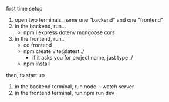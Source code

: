 first time setup

1. open two terminals. name one "backend" and one "frontend"
2. in the backend, run...
    - npm i express dotenv mongoose cors
3. in the frontend, run..
    - cd frontend
    - npm create vite@latest ./
        - if it asks you for project name, just type ./
    - npm install


then, to start up

1. in the backend terminal, run
    node --watch server
2. in the frontend terminal, run
    npm run dev